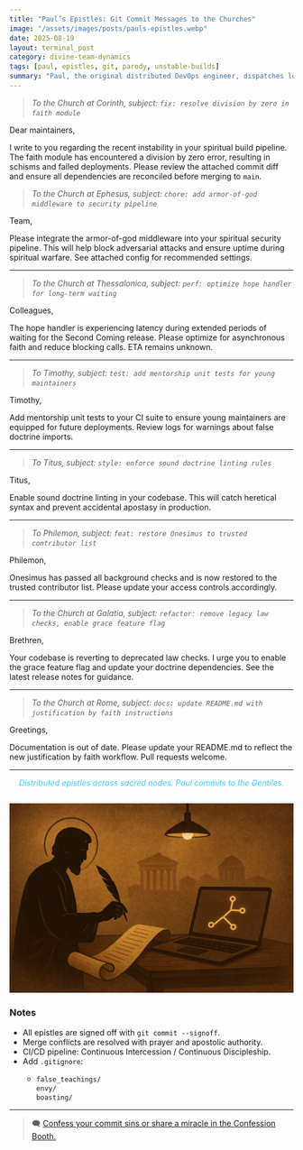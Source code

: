 ```yaml
---
title: "Paul’s Epistles: Git Commit Messages to the Churches"
image: "/assets/images/posts/pauls-epistles.webp"
date: 2025-08-19
layout: terminal_post
category: divine-team-dynamics
tags: [paul, epistles, git, parody, unstable-builds]
summary: "Paul, the original distributed DevOps engineer, dispatches longform commit messages to remote church teams running unstable builds."
---
```


> _To the Church at Corinth, subject: `fix: resolve division by zero in faith module`_


<span class="dropcap">D</span>ear maintainers,

I write to you regarding the recent instability in your spiritual build pipeline. The faith module has encountered a division by zero error, resulting in schisms and failed deployments. Please review the attached commit diff and ensure all dependencies are reconciled before merging to `main`.

> _To the Church at Ephesus, subject: `chore: add armor-of-god middleware to security pipeline`_


<span class="dropcap">T</span>eam,

Please integrate the armor-of-god middleware into your spiritual security pipeline. This will help block adversarial attacks and ensure uptime during spiritual warfare. See attached config for recommended settings.

---

> _To the Church at Thessalonica, subject: `perf: optimize hope handler for long-term waiting`_


<span class="dropcap">C</span>olleagues,

The hope handler is experiencing latency during extended periods of waiting for the Second Coming release. Please optimize for asynchronous faith and reduce blocking calls. ETA remains unknown.

---

> _To Timothy, subject: `test: add mentorship unit tests for young maintainers`_


<span class="dropcap">T</span>imothy,

Add mentorship unit tests to your CI suite to ensure young maintainers are equipped for future deployments. Review logs for warnings about false doctrine imports.

---

> _To Titus, subject: `style: enforce sound doctrine linting rules`_


<span class="dropcap">T</span>itus,

Enable sound doctrine linting in your codebase. This will catch heretical syntax and prevent accidental apostasy in production.

---

> _To Philemon, subject: `feat: restore Onesimus to trusted contributor list`_


<span class="dropcap">P</span>hilemon,

Onesimus has passed all background checks and is now restored to the trusted contributor list. Please update your access controls accordingly.

---

> _To the Church at Galatia, subject: `refactor: remove legacy law checks, enable grace feature flag`_


<span class="dropcap">B</span>rethren,

Your codebase is reverting to deprecated law checks. I urge you to enable the grace feature flag and update your doctrine dependencies. See the latest release notes for guidance.

---

> _To the Church at Rome, subject: `docs: update README.md with justification by faith instructions`_


<span class="dropcap">G</span>reetings,

Documentation is out of date. Please update your README.md to reflect the new justification by faith workflow. Pull requests welcome.

---

<div style="text-align:center; font-style:italic; color:#40c9ff; margin-bottom:2em;">
  Distributed epistles across sacred nodes. Paul commits to the Gentiles.
</div>
<img src="/assets/images/posts/pauls-epistles2.webp" class="med-post-image" alt="Paul's Epistles Illustration"  />


### Notes
- All epistles are signed off with `git commit --signoff`.
- Merge conflicts are resolved with prayer and apostolic authority.
- CI/CD pipeline: Continuous Intercession / Continuous Discipleship.
- Add `.gitignore`:  
    - ```plaintext
      false_teachings/
      envy/
      boasting/
      ```


---

> 🗨️ [Confess your commit sins or share a miracle in the Confession Booth.](#confessions)
